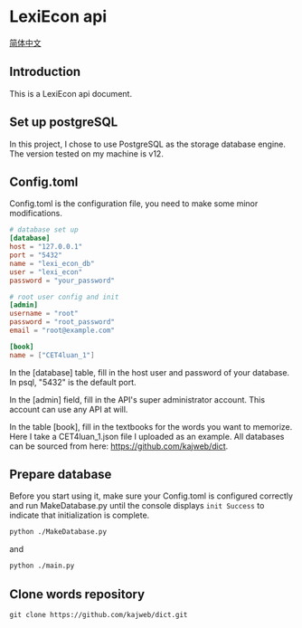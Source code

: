 # LexiEcon api
[简体中文](./Docs/zh-cn.md)
## Introduction
This is a LexiEcon api document.

## Set up postgreSQL
In this project, I chose to use PostgreSQL as the storage database engine. The version tested on my machine is v12.

## Config.toml

Config.toml is the configuration file, you need to make some minor modifications.

```toml
# database set up
[database]
host = "127.0.0.1"
port = "5432"
name = "lexi_econ_db"
user = "lexi_econ"
password = "your_password"

# root user config and init
[admin]
username = "root"
password = "root_password"
email = "root@example.com"

[book]
name = ["CET4luan_1"]
```

In the [database] table, fill in the host user and password of your database. In psql, "5432" is the default port.

In the [admin] field, fill in the API's super administrator account. This account can use any API at will.

In the table [book], fill in the textbooks for the words you want to memorize. Here I take a CET4luan_1.json file I uploaded as an example. All databases can be sourced from here: https://github.com/kajweb/dict.

## Prepare database

Before you start using it, make sure your Config.toml is configured correctly and run MakeDatabase.py until the console displays `init Success` to indicate that initialization is complete.

```sh
python ./MakeDatabase.py
```

and

```sh
python ./main.py
```

## Clone words repository
```shell
git clone https://github.com/kajweb/dict.git
```

